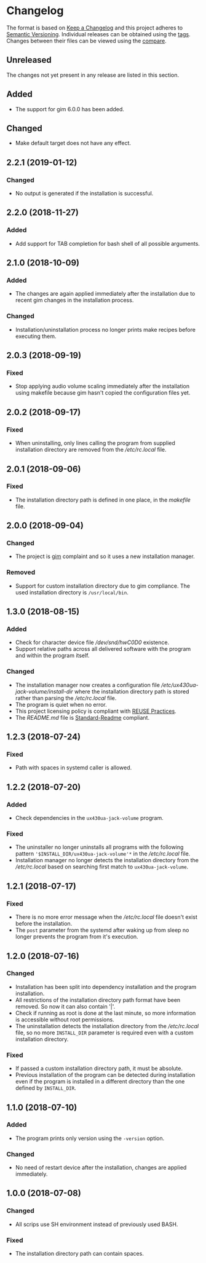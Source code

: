 # Changelog

The format is based on [Keep a Changelog](https://keepachangelog.com/en/1.0.0/) and this project adheres to [Semantic Versioning](https://semver.org/spec/v2.0.0.html). Individual releases can be obtained using the [tags](https://gitlab.com/dominiksalvet/ux430ua-jack-volume/tags). Changes between their files can be viewed using the [compare](https://gitlab.com/dominiksalvet/ux430ua-jack-volume/compare).

## Unreleased

The changes not yet present in any release are listed in this section.

## Added

* The support for gim 6.0.0 has been added.

## Changed

* Make default target does not have any effect.

## 2.2.1 (2019-01-12)

### Changed

* No output is generated if the installation is successful.

## 2.2.0 (2018-11-27)

### Added

* Add support for TAB completion for bash shell of all possible arguments.

## 2.1.0 (2018-10-09)

### Added

* The changes are again applied immediately after the installation due to recent gim changes in the installation process.

### Changed

* Installation/uninstallation process no longer prints make recipes before executing them.

## 2.0.3 (2018-09-19)

### Fixed

* Stop applying audio volume scaling immediately after the installation using makefile because gim hasn't copied the configuration files yet.

## 2.0.2 (2018-09-17)

### Fixed

* When uninstalling, only lines calling the program from supplied installation directory are removed from the */etc/rc.local* file.

## 2.0.1 (2018-09-06)

### Fixed

* The installation directory path is defined in one place, in the *makefile* file.

## 2.0.0 (2018-09-04)

### Changed

* The project is [gim](https://gitlab.com/dominiksalvet/gim) complaint and so it uses a new installation manager.

### Removed

* Support for custom installation directory due to gim compliance. The used installation directory is `/usr/local/bin`.

## 1.3.0 (2018-08-15)

### Added

* Check for character device file */dev/snd/hwC0D0* existence.
* Support relative paths across all delivered software with the program and within the program itself.

### Changed

* The installation manager now creates a configuration file */etc/ux430ua-jack-volume/install-dir* where the installation directory path is stored rather than parsing the */etc/rc.local* file.
* The program is quiet when no error.
* This project licensing policy is compliant with [REUSE Practices](https://reuse.software/practices/2.0/).
* The *README.md* file is [Standard-Readme](https://github.com/RichardLitt/standard-readme) compliant.

## 1.2.3 (2018-07-24)

### Fixed

* Path with spaces in systemd caller is allowed.

## 1.2.2 (2018-07-20)

### Added

* Check dependencies in the `ux430ua-jack-volume` program.

### Fixed

* The uninstaller no longer uninstalls all programs with the following pattern `'$INSTALL_DIR/ux430ua-jack-volume'*` in the */etc/rc.local* file.
* Installation manager no longer detects the installation directory from the */etc/rc.local* based on searching first match to `ux430ua-jack-volume`.

## 1.2.1 (2018-07-17)

### Fixed

* There is no more error message when the */etc/rc.local* file doesn't exist before the installation.
* The `post` parameter from the systemd after waking up from sleep no longer prevents the program from it's execution.

## 1.2.0 (2018-07-16)

### Changed

* Installation has been split into dependency installation and the program installation.
* All restrictions of the installation directory path format have been removed. So now it can also contain '|'.
* Check if running as root is done at the last minute, so more information is accessible without root permissions.
* The uninstallation detects the installation directory from the */etc/rc.local* file, so no more `INSTALL_DIR` parameter is required even with a custom installation directory.

### Fixed

* If passed a custom installation directory path, it must be absolute.
* Previous installation of the program can be detected during installation even if the program is installed in a different directory than the one defined by `INSTALL_DIR`.

## 1.1.0 (2018-07-10)

### Added

* The program prints only version using the `-version` option.

### Changed

* No need of restart device after the installation, changes are applied immediately.

## 1.0.0 (2018-07-08)

### Changed

* All scrips use SH environment instead of previously used BASH.

### Fixed

* The installation directory path can contain spaces.

